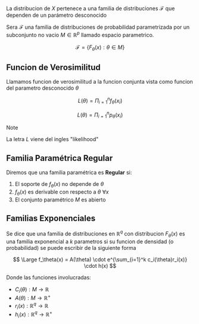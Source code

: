 La distribucion de $X$ pertenece a una familia de distribuciones $\mathcal F$ que dependen de un parámetro desconocido

Sera $\mathcal F$ una familia de distribuciones de probabilidad parametrizada por un subconjunto no vacio $M \in \mathbb{R}^p$ llamado espacio parametrico.

$$
\mathcal F = \{ F_\theta(x): \theta \in M\}
$$

## Funcion de Verosimilitud

Llamamos funcion de verosimilitud a la funcion conjunta vista como funcion del parametro desconocido $\theta$

$$
L(\theta) =  \Pi_{i=1}^n f_\theta(x_i)
$$

$$
L(\theta) =  \Pi_{i=1}^n p_\theta(x_i)
$$

> [!note]
> La letra $L$ viene del ingles "likelihood"

## Familia Paramétrica Regular

Diremos que una familia paramétrica es **Regular** si:

1. El soporte de $f_\theta(x)$ no depende de $\theta$
2. $f_\theta(x)$ es derivable con respecto a $\theta\  \forall x$
3. El conjunto paramétrico $M$ es abierto

## Familias Exponenciales

Se dice que una familia de distribuciones en $\mathbb{R}^q$ con distribucion $F_\theta(x)$ es una familia exponencial a $k$ parametros si su funcion de densidad (o probabilidad) se puede escribir de la siguiente forma

$$
\Large f_\theta(x) = A(\theta) \cdot e^{\sum_{i=1}^k c_i(\theta)r_i(x)} \cdot h(x)
$$

Donde las funciones involucradas:

- $C_i(\theta): M \to \mathbb{R}$
- $A(\theta): M \to \mathbb{R}^+$
- $r_i(x): \mathbb{R}^q \to \mathbb{R}$
- $h_i(x): \mathbb{R}^q \to \mathbb{R}^+$
